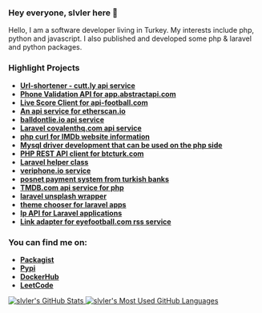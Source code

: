 ### Hey everyone, slvler here 👋

Hello, I am a software developer living in Turkey. My interests include php, python and javascript. I also published and developed some php & laravel and python packages.

### Highlight Projects
* **[Url-shortener - cutt.ly api service ](https://github.com/slvler/laravel-url-shortener)**
* **[Phone Validation API for app.abstractapi.com](https://github.com/slvler/phone-validation)**
* **[Live Score Client for api-football.com](https://github.com/slvler/livescore-service)**
* **[An api service for etherscan.io ](https://github.com/slvler/etherscan-service)**
* **[balldontlie.io api service ](https://github.com/slvler/balldontlie-service)**
* **[Laravel covalenthq.com api service](https://github.com/slvler/covalenthq-service)**
* **[php curl for IMDb website information](https://github.com/slvler/Imdb-service)**
* **[Mysql driver development that can be used on the php side](https://github.com/slvler/php-mysql-connectors)**
* **[PHP REST API client for btcturk.com](https://github.com/slvler/btcturk-api)**
* **[Laravel helper class](https://github.com/slvler/helpmate)**
* **[veriphone.io service](https://github.com/slvler/veriphone-service)**
* **[posnet payment system from turkish banks ](https://github.com/slvler/posnet-payment-service)**
* **[TMDB.com api service for php](https://github.com/slvler/tmdb)**
* **[laravel unsplash wrapper](https://github.com/slvler/unsplash-service)**
* **[theme chooser for laravel apps](https://github.com/slvler/theme-cli)**
* **[Ip API for Laravel applications](https://github.com/slvler/whoami)**
* **[Link adapter for eyefootball.com rss service](https://github.com/slvler/eyefootball)**

### You can find me on:
* **[Packagist](https://packagist.org/users/slvler)**
* **[Pypi](https://pypi.org/user/slvler)**
* **[DockerHub](https://hub.docker.com/u/slvler)**
* **[LeetCode](https://leetcode.com/slvler)**

<a href="https://github.com/anuraghazra/github-readme-stats">
  <img align="top" src="https://github-readme-stats.vercel.app/api?username=slvler&hide=contribs&count_private=true&theme=dracula&show_icons=true" alt="slvler's GitHub Stats" />
</a>

<a href="https://github.com/anuraghazra/github-readme-stats">
  <img align="top" src="https://github-readme-stats.vercel.app/api/top-langs/?username=slvler&count_private=true&theme=dracula&hide=css,html,blade,scss,ejs&show_icons=true&layout=compact&card_width=270" alt="slvler's Most Used GitHub Languages" />
</a>
